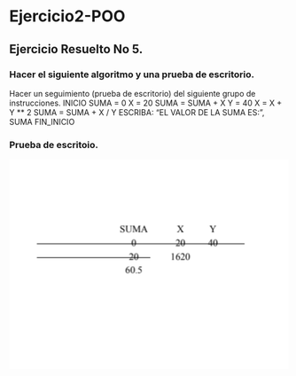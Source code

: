 # Ejercicio2-POO

## Ejercicio Resuelto No 5.

### Hacer el siguiente algoritmo y una prueba de escritorio.

Hacer un seguimiento (prueba de escritorio) del siguiente grupo de instrucciones.
INICIO
  SUMA = 0
  X = 20
  SUMA = SUMA + X
  Y = 40
  X = X + Y ** 2
  SUMA = SUMA + X / Y
  ESCRIBA: “EL VALOR DE LA SUMA ES:”, SUMA
FIN_INICIO

### Prueba de escritoio.

![](https://github.com/EdinsonUnal/Ejercicio2-POO/blob/main/prueba_de_escritorio__ejercicio2.png)
